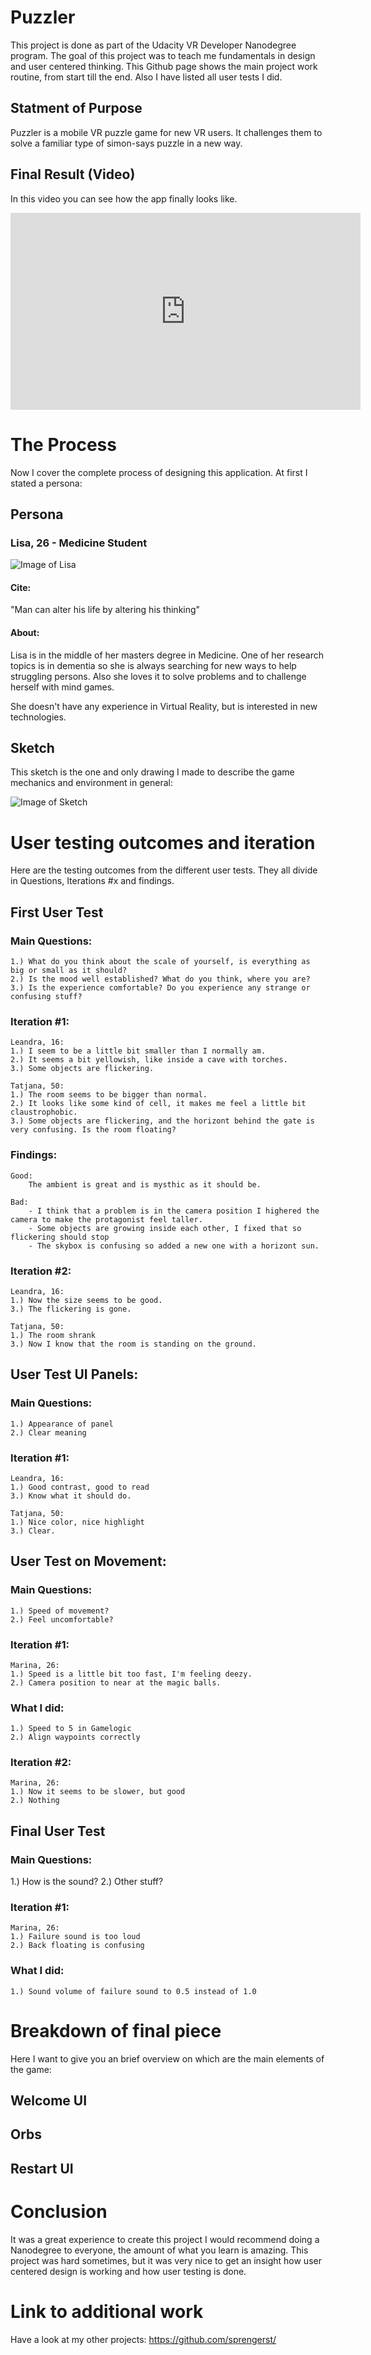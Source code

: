 # Puzzler

This project is done as part of the Udacity VR Developer Nanodegree program. The goal of this project was to teach me fundamentals in design and user centered thinking. This Github page shows the main project work routine, from start till the end. Also I have listed all user tests I did.

## Statment of Purpose

Puzzler is a mobile VR puzzle game for new VR users. It challenges them to 
solve a familiar type of simon-says puzzle in a new way.

## Final Result (Video)

In this video you can see how the app finally looks like.

<iframe width="560" height="315" src="https://www.youtube.com/embed/HMSIOC5l99M" frameborder="0" allowfullscreen="allowfullscreen"></iframe>

# The Process

Now I cover the complete process of designing this application. At first I stated a persona:

## Persona

### Lisa, 26 - Medicine Student
![Image of Lisa](https://raw.githubusercontent.com/sprengerst/udacity_nanodegree_vr_p4/master/Documentation/lisa.jpg)

#### Cite:
"Man can alter his life by altering his thinking"

#### About:
Lisa is in the middle of her masters degree in Medicine. 
One of her research topics is in dementia so she 
is always searching for new ways to help struggling persons.
Also she loves it to solve problems and to challenge herself with
mind games. 

She doesn't have any experience in Virtual Reality, 
but is interested in new technologies.

## Sketch

This sketch is the one and only drawing I made to describe the game mechanics and environment in general:

![Image of Sketch](https://raw.githubusercontent.com/sprengerst/udacity_nanodegree_vr_p4/master/Documentation/sketch.png)


# User testing outcomes and iteration

Here are the testing outcomes from the different user tests. They all divide in Questions, Iterations #x and findings.

## First User Test

### Main Questions:

	1.) What do you think about the scale of yourself, is everything as big or small as it should?
	2.) Is the mood well established? What do you think, where you are?
	3.) Is the experience comfortable? Do you experience any strange or confusing stuff?

### Iteration #1:

	Leandra, 16:
	1.) I seem to be a little bit smaller than I normally am.
	2.) It seems a bit yellowish, like inside a cave with torches.
	3.) Some objects are flickering.

	Tatjana, 50:
	1.) The room seems to be bigger than normal. 
	2.) It looks like some kind of cell, it makes me feel a little bit claustrophobic.
	3.) Some objects are flickering, and the horizont behind the gate is very confusing. Is the room floating?
	 
### Findings:
	Good:
		The ambient is great and is mysthic as it should be.
	
	Bad:
		- I think that a problem is in the camera position I highered the camera to make the protagonist feel taller.
		- Some objects are growing inside each other, I fixed that so flickering should stop
		- The skybox is confusing so added a new one with a horizont sun.
	
### Iteration #2:

	Leandra, 16:
	1.) Now the size seems to be good.
	3.) The flickering is gone.

	Tatjana, 50:
	1.) The room shrank
	3.) Now I know that the room is standing on the ground.
	 

## User Test UI Panels:

### Main Questions:
	1.) Appearance of panel
	2.) Clear meaning

### Iteration #1:

	Leandra, 16:
	1.) Good contrast, good to read
	3.) Know what it should do.

	Tatjana, 50:
	1.) Nice color, nice highlight
	3.) Clear.
	 

## User Test on Movement:

### Main Questions:
	1.) Speed of movement?
	2.) Feel uncomfortable?

### Iteration #1:

	Marina, 26:
	1.) Speed is a little bit too fast, I'm feeling deezy.
	2.) Camera position to near at the magic balls.
	
### What I did:
	1.) Speed to 5 in Gamelogic
	2.) Align waypoints correctly
	
### Iteration #2:

	Marina, 26:
	1.) Now it seems to be slower, but good
	2.) Nothing
	

	
## Final User Test
### Main Questions:
1.) How is the sound?
2.) Other stuff?
	
### Iteration #1:

	Marina, 26:
	1.) Failure sound is too loud
	2.) Back floating is confusing
		
### What I did:
	1.) Sound volume of failure sound to 0.5 instead of 1.0
	
	
# Breakdown of final piece

Here I want to give you an brief overview on which are the main elements of the game:

## Welcome UI
## Orbs
## Restart UI

# Conclusion
It was a great experience to create this project I would recommend doing a Nanodegree to everyone, the amount of what you learn is amazing. This project was hard sometimes, but it was very nice to get an insight how user centered design is working and how user testing is done.

# Link to additional work
Have a look at my other projects: 
https://github.com/sprengerst/


